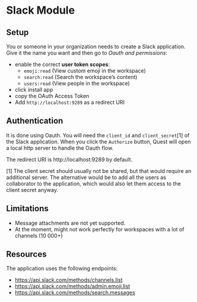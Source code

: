 # Slack Module

## Setup
You or someone in your organization needs to create a Slack application.
Give it the name you want and then go to *Oauth and permissions*:
- enable the correct **user token scopes**: 
  - `emoji:read` (View custom emoji in the workspace)
  - `search:read` (Search the workspace’s content)
  - `users:read` (View people in the workspace)
- click install app
- copy the OAuth Access Token
- Add `http://localhost:9289` as a redirect URI

## Authentication
It is done using Oauth.
You will need the `client_id` and `client_secret`[1] of the Slack application. 
When you click the `Authorize` button, Quest will open a local http server to handle the Oauth flow.

The redirect URI is http://localhost:9289 by default.

[1] The client secret should usually not be shared, but that would require an additional server. 
The alternative would be to add all the users as collaborator to the application, which would also let them access to the client secret anyway.

## Limitations
- Message attachments are not yet supported.
- At the moment, might not work perfectly for workspaces with a lot of channels (10 000+)

## Resources
The application uses the following endpoints:
- https://api.slack.com/methods/channels.list
- https://api.slack.com/methods/admin.emoji.list
- https://api.slack.com/methods/search.messages
